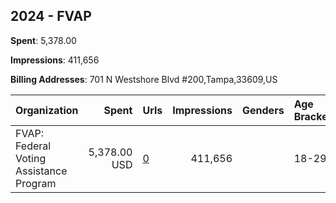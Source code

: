 ## 2024 - FVAP 
**Spent**: 5,378.00

**Impressions**: 411,656

**Billing Addresses**: 701 N Westshore Blvd #200,Tampa,33609,US

|Organization|Spent|Urls|Impressions|Genders|Age Brackets|Country Codes|
|:---|---:|:---|---:|:---|:---|:---|
|FVAP: Federal Voting Assistance Program|5,378.00 USD|[0](https://www.snap.com/political-ads/asset/ba0312ee446f3f3fda671aef058fd43f780be75d68b92f790b2385b47c9085c7?mediaType=jpeg)|411,656||18-29|united states|

